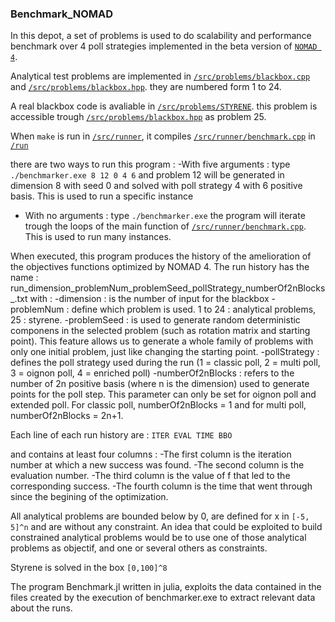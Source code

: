 ### Benchmark_NOMAD
In this depot, a set of problems is used to do scalability and performance benchmark over 4 poll strategies implemented in the beta version of [`NOMAD 4`](https://github.com/Guillaume5255/nomad). 

Analytical test problems are implemented in [`/src/problems/blackbox.cpp`](/src/problems/blackbox.cpp) and [`/src/problems/blackbox.hpp`](/src/problems/blackbox.hpp). they are numbered form 1 to 24.

A real blackbox code is avaliable in [`/src/problems/STYRENE`](/src/problems/STYRENE). this problem is accessible trough [`/src/problems/blackbox.hpp`](/src/problems/blackbox.hpp) as problem 25.


When `make` is run in [`/src/runner`](/src/runner), it compiles [`/src/runner/benchmark.cpp`](/src/runner/benchmark.cpp) in [`/run`](/run) 

there are two ways to run this program :
-With five arguments : type `./benchmarker.exe 8 12 0 4 6` and problem 12 will be generated in dimension 8 with seed 0 and solved with poll strategy 4 with 6 positive basis. This is used to run a specific instance
- With no arguments : type `./benchmarker.exe` the program will iterate trough the loops of the main function of [`/src/runner/benchmark.cpp`](/src/runner/benchmark.cpp). This is used to run many instances.

When executed, this program produces the history of the amelioration of the objectives 
functions optimized by NOMAD 4. The run history has the name :
run_dimension_problemNum_problemSeed_pollStrategy_numberOf2nBlocks_.txt 
with :
-dimension : is the number of input for the blackbox
-problemNum : define which problem is used. 1 to 24 : analytical problems, 25 : styrene.
-problemSeed : is used to generate random deterministic componens in the selected problem (such as rotation matrix and starting point). This feature allows us to generate a whole family of problems with only one initial problem, just like changing the starting point.
-pollStrategy : defines the poll strategy used during the run (1 = classic poll, 2 = multi poll, 3 = oignon poll, 4 = enriched poll)
-numberOf2nBlocks : refers to the number of 2n positive basis (where n is the dimension) used to generate points for the poll step. This parameter can only be set for oignon poll and extended poll. For classic poll,  numberOf2nBlocks = 1 and for multi poll, numberOf2nBlocks = 2n+1.

Each line of each run history are : `ITER EVAL TIME BBO`

and contains at least four columns : 
-The first column is the iteration number at which a new success was found.
-The second column is the evaluation number.
-The third column is the value of f that led to the corresponding success.
-The fourth column is the time that went through since the begining of the optimization.

All analytical problems are bounded below by 0, are defined for x in `[-5, 5]^n` and are without any constraint.
An idea that could be exploited to build constrained analytical problems would be to use one of those analytical problems as objectif, and one 
or several others as constraints.

Styrene is solved in the box `[0,100]^8`

The program Benchmark.jl written in julia, exploits the data contained in the files created by the execution of benchmarker.exe to 
extract relevant data about the runs.

